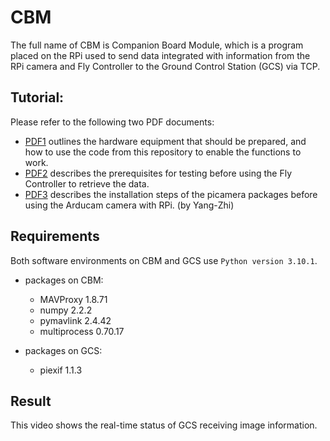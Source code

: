 # CBM
The full name of CBM is Companion Board Module, which is a program placed on the RPi used to send data integrated with information from the RPi camera and Fly Controller to the Ground Control Station (GCS) via TCP.



## Tutorial: 
Please refer to the following two PDF documents:
- [PDF1](https://drive.google.com/file/d/1vVWd74iWApgGy19D7E8S6beF2QB3X9Ne/view?usp=drive_link) outlines the hardware equipment that should be prepared, and how to use the code from this repository to enable the functions to work.
- [PDF2](https://drive.google.com/file/d/1F9L6rhQzNB4RR3kCWNvnUYC6CzE1HqsU/view?usp=drive_link) describes the prerequisites for testing before using the Fly Controller to retrieve the data.
- [PDF3](https://drive.google.com/file/d/1YW_dorpeJJiZZFw8q3w-rzhl4aR1OLRk/view?usp=drive_link) describes the installation steps of the picamera packages before using the Arducam camera with RPi. (by Yang-Zhi)

## Requirements

Both software environments on CBM and GCS use `Python version 3.10.1`.
* packages on CBM:
  * MAVProxy   1.8.71
  * numpy      2.2.2
  * pymavlink  2.4.42
  * multiprocess 0.70.17
    
* packages on GCS:  
  * piexif     1.1.3

## Result
This video shows the real-time status of GCS receiving image information.
